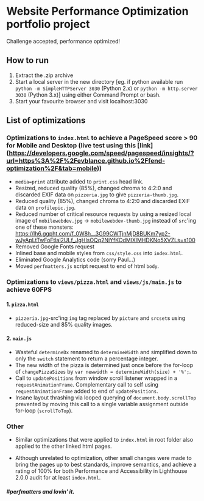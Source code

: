 # Website Performance Optimization portfolio project

Challenge accepted, performance optimized!

## How to run
1. Extract the .zip archive
2. Start a local server in the new directory [eg. if python available run `python -m SimpleHTTPServer 3030` (Python 2.x) or `python -m http.server 3030` (Python 3.x)] using either Command Prompt or bash.
3. Start your favourite browser and visit localhost:3030

## List of optimizations

### Optimizations to `index.html` to achieve a PageSpeed score > 90 for Mobile and Desktop (live test using this [link] (https://developers.google.com/speed/pagespeed/insights/?url=https%3A%2F%2Fevblance.github.io%2Ffend-optimization%2F&tab=mobile))
- `media=print` attribute added to `print.css` head link.
- Resized, reduced quality (85%), changed chroma to 4:2:0 and discarded EXIF data on `pizzeria.jpg` to give `pizzeria-thumb.jpg`.
- Reduced quality (85%), changed chroma to 4:2:0 and discarded EXIF data on `profilepic.jpg`.
- Reduced number of critical resource requests by using a resized local image of `mobilewebdev.jpg` -> `mobilewebdev-thumb.jpg` instead of `src`'ing one of these monsters: https://lh6.ggpht.com/f_0W8h__3G99CWTjnMjD8BUKm7yp2-wJyApLtTwFoFtlal2ULf_JgHIsOQq2NiYfKOdMlXlMHDKNo5XVZLs=s100
- Removed Google Fonts request
- Inlined base and mobile styles from `css/style.css` into `index.html`.
- Eliminated Google Analytics code (sorry Paul...)
- Moved `perfmatters.js` script request to end of html `body`.


### Optimizations to `views/pizza.html` and `views/js/main.js` to achieve 60FPS
#### 1. `pizza.html`
 -  `pizzeria.jpg`-src'ing `img` tag replaced by `picture` and `srcset`s using reduced-size and 85% quality images.

#### 2. `main.js`
 - Wasteful `determineDx` renamed to `determineWidth` and simplified down to only the `switch` statement to return a percentage integer.
 - The new width of the pizza is determined just once before the for-loop of `changePizzaSizes` by `var newwidth = determineWidth(size) + '%';`.
 - Call to `updatePositions` from window scroll listener wrapped in a `requestAnimationFrame`. Complementary call to self using `requestAnimationFrame` added to end of `updatePositions`.
 - Insane layout thrashing via looped querying of `document.body.scrollTop` prevented by moving this call to a single variable assignment outside for-loop (`scrollToTop`).

### Other
- Similar optimizations that were applied to `index.html` in root folder also applied to the other linked html pages.
<!-- - Only one request of Google Fonts (root `index.html`) kept as these will automatically be cached for other page views. -->
- Although unrelated to optimization, other small changes were made to bring the pages up to best standards, improve semantics, and achieve a rating of 100% for both Performance and Accessibility in Lighthouse 2.0.0 audit for at least `index.html`.


##### #perfmatters and lovin' it.
